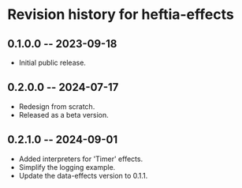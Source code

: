 # Revision history for heftia-effects

## 0.1.0.0 -- 2023-09-18

* Initial public release.

## 0.2.0.0 -- 2024-07-17

* Redesign from scratch.
* Released as a beta version.

## 0.2.1.0 -- 2024-09-01

* Added interpreters for 'Timer' effects.
* Simplify the logging example.
* Update the data-effects version to 0.1.1.
